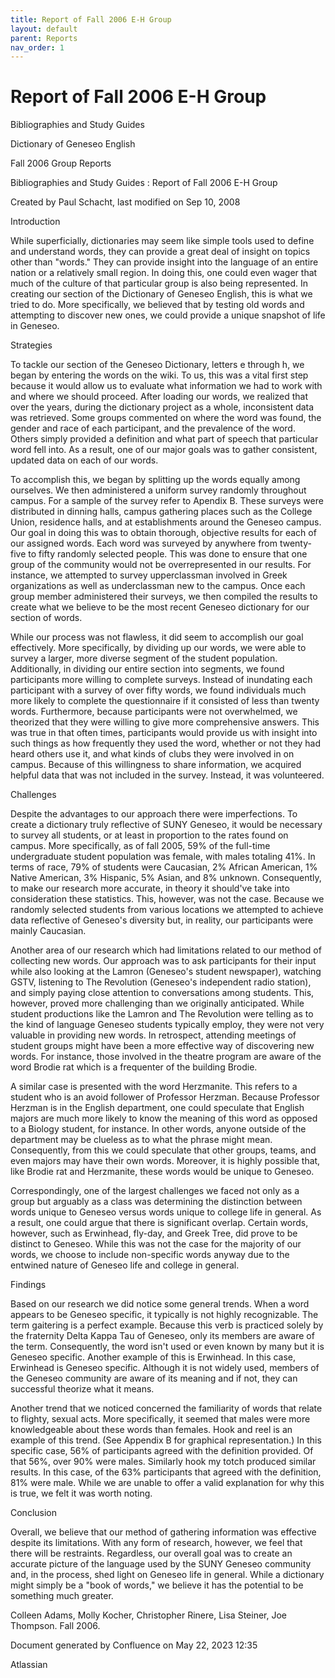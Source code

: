```yaml
---
title: Report of Fall 2006 E-H Group
layout: default
parent: Reports
nav_order: 1
---
```


# Report of Fall 2006 E-H Group

Bibliographies and Study Guides

Dictionary of Geneseo English

Fall 2006 Group Reports

Bibliographies and Study Guides : Report of Fall 2006 E-H Group

Created by  Paul Schacht, last modified on Sep 10, 2008

Introduction

While superficially, dictionaries may seem like simple tools used to define and understand words, they can provide a great deal of insight on topics other than &quot;words.&quot;  They can provide insight into the language of an entire nation or a relatively small region.  In doing this, one could even wager that much of the culture of that particular group is also being represented.  In creating our section of the Dictionary of Geneseo English, this is what we tried to do.  More specifically, we believed that by testing old words and attempting to discover new ones, we could provide a unique snapshot of life in Geneseo.

Strategies

To tackle our section of the Geneseo Dictionary, letters e through h, we began by entering the words on the wiki.  To us, this was a vital first step because it would allow us to evaluate what information we had to work with and where we should proceed.  After loading our words, we realized that over the years, during the dictionary project as a whole, inconsistent data was retrieved.  Some groups commented on where the word was found, the gender and race of each participant, and the prevalence of the word.  Others simply provided a definition and what part of speech that particular word fell into.  As a result, one of our major goals was to gather consistent, updated data on each of our words.

To accomplish this, we began by splitting up the words equally among ourselves.  We then administered a uniform survey randomly throughout campus.  For a sample of the survey refer to Apendix B.  These surveys were distributed in dinning halls, campus gathering places such as the College Union, residence halls, and at establishments around the Geneseo campus.  Our goal in doing this was to obtain thorough, objective results for each of our assigned words.  Each word was surveyed by anywhere from twenty-five to fifty randomly selected people.  This was done to ensure that one group of the community would not be overrepresented in our results.  For instance, we attempted to survey upperclassman involved in Greek organizations as well as underclassman new to the campus.  Once each group member administered their surveys, we then compiled the results to create what we believe to be the most recent Geneseo dictionary for our section of words.

While our process was not flawless, it did seem to accomplish our goal effectively.  More specifically, by dividing up our words, we were able to survey a larger, more diverse segment of the student population.  Additionally, in dividing our entire section into segments, we found participants more willing to complete surveys.  Instead of inundating each participant with a survey of over fifty words, we found individuals much more likely to complete the questionnaire if it consisted of less than twenty words.  Furthermore, because participants were not overwhelmed, we theorized that they were willing to give more comprehensive answers.  This was true in that often times, participants would provide us with insight into such things as how frequently they used the word, whether or not they had heard others use it, and what kinds of clubs they were involved in on campus.  Because of this willingness to share information, we acquired helpful data that was not included in the survey.  Instead, it was volunteered.

Challenges

Despite the advantages to our approach there were imperfections.  To create a dictionary truly reflective of SUNY Geneseo, it would be necessary to survey all students, or at least in proportion to the rates found on campus.  More specifically, as of fall 2005, 59% of the full-time undergraduate student population was female, with males totaling 41%.  In terms of race, 79% of students were Caucasian, 2% African American, 1% Native American, 3% Hispanic, 5% Asian, and 8% unknown.  Consequently, to make our research more accurate, in theory it should've take into consideration these statistics.  This, however, was not the case.  Because we randomly selected students from various locations we attempted to achieve data reflective of Geneseo's diversity but, in reality, our participants were mainly Caucasian.

Another area of our research which had limitations related to our method of collecting new words.  Our approach was to ask participants for their input while also looking at the Lamron (Geneseo's student newspaper), watching GSTV, listening to The Revolution (Geneseo's independent radio station), and simply paying close attention to conversations among students.  This, however, proved more challenging than we originally anticipated.  While student productions like the Lamron and The Revolution were telling as to the kind of language Geneseo students typically employ, they were not very valuable in providing new words.  In retrospect, attending meetings of student groups might have been a more effective way of discovering new words.  For instance, those involved in the theatre program are aware of the word Brodie rat which is a frequenter of the building Brodie.

A similar case is presented with the word Herzmanite.  This refers to a student who is an avoid follower of Professor Herzman.  Because Professor Herzman is in the English department, one could speculate that English majors are much more likely to know the meaning of this word as opposed to a Biology student, for instance. In other words, anyone outside of the department may be clueless as to what the phrase might mean.  Consequently, from this we could speculate that other groups, teams, and even majors may have their own words.  Moreover, it is highly possible that, like Brodie rat and Herzmanite, these words would be unique to Geneseo.

Correspondingly, one of the largest challenges we faced not only as a group but arguably as a class was determining the distinction between words unique to Geneseo versus words unique to college life in general.  As a result, one could argue that there is significant overlap.  Certain words, however, such as Erwinhead, fly-day, and Greek Tree, did prove to be distinct to Geneseo.  While this was not the case for the majority of our words, we choose to include non-specific words anyway due to the entwined nature of Geneseo life and college in general.

Findings

Based on our research we did notice some general trends.  When a word appears to be Geneseo specific, it typically is not highly recognizable.  The term gaitering is a perfect example.  Because this verb is practiced solely by the fraternity Delta Kappa Tau of Geneseo, only its members are aware of the term.  Consequently, the word isn't used or even known by many but it is Geneseo specific.  Another example of this is Erwinhead.  In this case, Erwinhead is Geneseo specific.  Although it is not widely used, members of the Geneseo community are aware of its meaning and if not, they can successful theorize what it means.

Another trend that we noticed concerned the familiarity of words that relate to flighty, sexual acts.  More specifically, it seemed that males were more knowledgeable about these words than females.  Hook and reel is an example of this trend.  (See Appendix B for graphical representation.)  In this specific case, 56% of participants agreed with the definition provided.  Of that 56%, over 90% were males.  Similarly hook my totch produced similar results.  In this case, of the 63% participants that agreed with the definition, 81% were male.  While we are unable to offer a valid explanation for why this is true, we felt it was worth noting.

Conclusion

Overall, we believe that our method of gathering information was effective despite its limitations.  With any form of research, however, we feel that there will be restraints.  Regardless, our overall goal was to create an accurate picture of the language used by the SUNY Geneseo community and, in the process, shed light on Geneseo life in general.  While a dictionary might simply be a &quot;book of words,&quot; we believe it has the potential to be something much greater.

Colleen Adams, Molly Kocher, Christopher Rinere, Lisa Steiner, Joe Thompson. Fall 2006.

Document generated by Confluence on May 22, 2023 12:35

Atlassian
